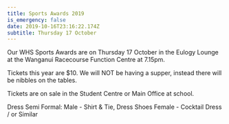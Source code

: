 ```yaml
---
title: Sports Awards 2019
is_emergency: false
date: 2019-10-16T23:16:22.174Z
subtitle: Thursday 17 October
---
```

Our WHS Sports Awards are on Thursday 17 October in the Eulogy Lounge at the Wanganui Racecourse Function Centre at 7.15pm.

Tickets this year are $10. We will NOT be having a supper, instead there will be nibbles on the tables.

Tickets are on sale in the Student Centre or Main Office at school.

Dress Semi Formal:
Male - Shirt & Tie, Dress Shoes
Female - Cocktail Dress / or Similar

